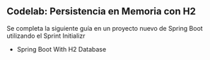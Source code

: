 
## Codelab: Persistencia en Memoria con H2

Se completa la siguiente guía en un proyecto nuevo de Spring Boot utilizando el Sprint Initializr

- Spring Boot With H2 Database